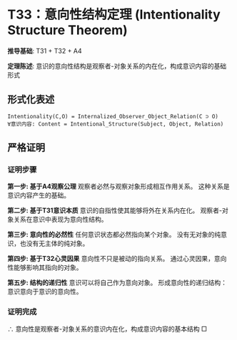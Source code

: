 # T33：意向性结构定理 (Intentionality Structure Theorem)

**推导基础**: T31 + T32 + A4

**定理陈述**: 意识的意向性结构是观察者-对象关系的内在化，构成意识内容的基础形式

## 形式化表述
```
Intentionality(C,O) = Internalized_Observer_Object_Relation(C ⊃ O)
∀意识内容: Content = Intentional_Structure(Subject, Object, Relation)
```

## 严格证明

### 证明步骤

**第一步: 基于A4观察公理**
观察者必然与观察对象形成相互作用关系。
这种关系是意识内容产生的基础。

**第二步: 基于T31意识本质**
意识的自指性使其能够将外在关系内在化。
观察者-对象关系在意识中表现为意向性结构。

**第三步: 意向性的必然性**
任何意识状态都必然指向某个对象。
没有无对象的纯意识，也没有无主体的纯对象。

**第四步: 基于T32心灵因果**
意向性不只是被动的指向关系。
通过心灵因果，意向性能够影响其指向的对象。

**第五步: 结构的递归性**
意识可以将自己作为意向对象。
形成意向性的递归结构：意识意向于意识的意向性。

### 证明完成
∴ 意向性是观察者-对象关系的意识内在化，构成意识内容的基本结构 □